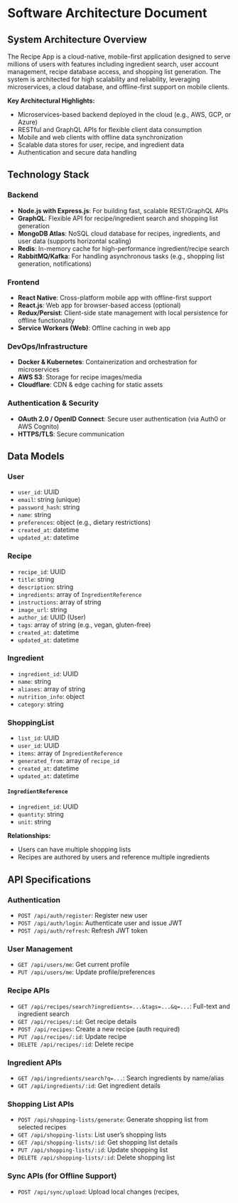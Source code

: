 # Software Architecture Document

## System Architecture Overview

The Recipe App is a cloud-native, mobile-first application designed to serve millions of users with features including ingredient search, user account management, recipe database access, and shopping list generation. The system is architected for high scalability and reliability, leveraging microservices, a cloud database, and offline-first support on mobile clients.

**Key Architectural Highlights:**
- Microservices-based backend deployed in the cloud (e.g., AWS, GCP, or Azure)
- RESTful and GraphQL APIs for flexible client data consumption
- Mobile and web clients with offline data synchronization
- Scalable data stores for user, recipe, and ingredient data
- Authentication and secure data handling

## Technology Stack

### Backend
- **Node.js with Express.js**: For building fast, scalable REST/GraphQL APIs
- **GraphQL**: Flexible API for recipe/ingredient search and shopping list generation
- **MongoDB Atlas**: NoSQL cloud database for recipes, ingredients, and user data (supports horizontal scaling)
- **Redis**: In-memory cache for high-performance ingredient/recipe search
- **RabbitMQ/Kafka**: For handling asynchronous tasks (e.g., shopping list generation, notifications)

### Frontend
- **React Native**: Cross-platform mobile app with offline-first support
- **React.js**: Web app for browser-based access (optional)
- **Redux/Persist**: Client-side state management with local persistence for offline functionality
- **Service Workers (Web)**: Offline caching in web app

### DevOps/Infrastructure
- **Docker & Kubernetes**: Containerization and orchestration for microservices
- **AWS S3**: Storage for recipe images/media
- **Cloudflare**: CDN & edge caching for static assets

### Authentication & Security
- **OAuth 2.0 / OpenID Connect**: Secure user authentication (via Auth0 or AWS Cognito)
- **HTTPS/TLS**: Secure communication

## Data Models

### User
- `user_id`: UUID
- `email`: string (unique)
- `password_hash`: string
- `name`: string
- `preferences`: object (e.g., dietary restrictions)
- `created_at`: datetime
- `updated_at`: datetime

### Recipe
- `recipe_id`: UUID
- `title`: string
- `description`: string
- `ingredients`: array of `IngredientReference`
- `instructions`: array of string
- `image_url`: string
- `author_id`: UUID (User)
- `tags`: array of string (e.g., vegan, gluten-free)
- `created_at`: datetime
- `updated_at`: datetime

### Ingredient
- `ingredient_id`: UUID
- `name`: string
- `aliases`: array of string
- `nutrition_info`: object
- `category`: string

### ShoppingList
- `list_id`: UUID
- `user_id`: UUID
- `items`: array of `IngredientReference`
- `generated_from`: array of `recipe_id`
- `created_at`: datetime
- `updated_at`: datetime

#### `IngredientReference`
- `ingredient_id`: UUID
- `quantity`: string
- `unit`: string

**Relationships:**
- Users can have multiple shopping lists
- Recipes are authored by users and reference multiple ingredients

## API Specifications

### Authentication
- `POST /api/auth/register`: Register new user
- `POST /api/auth/login`: Authenticate user and issue JWT
- `POST /api/auth/refresh`: Refresh JWT token

### User Management
- `GET /api/users/me`: Get current profile
- `PUT /api/users/me`: Update profile/preferences

### Recipe APIs
- `GET /api/recipes/search?ingredients=...&tags=...&q=...`: Full-text and ingredient search
- `GET /api/recipes/:id`: Get recipe details
- `POST /api/recipes`: Create a new recipe (auth required)
- `PUT /api/recipes/:id`: Update recipe
- `DELETE /api/recipes/:id`: Delete recipe

### Ingredient APIs
- `GET /api/ingredients/search?q=...`: Search ingredients by name/alias
- `GET /api/ingredients/:id`: Get ingredient details

### Shopping List APIs
- `POST /api/shopping-lists/generate`: Generate shopping list from selected recipes
- `GET /api/shopping-lists`: List user’s shopping lists
- `GET /api/shopping-lists/:id`: Get shopping list details
- `PUT /api/shopping-lists/:id`: Update shopping list
- `DELETE /api/shopping-lists/:id`: Delete shopping list

### Sync APIs (for Offline Support)
- `POST /api/sync/upload`: Upload local changes (recipes,